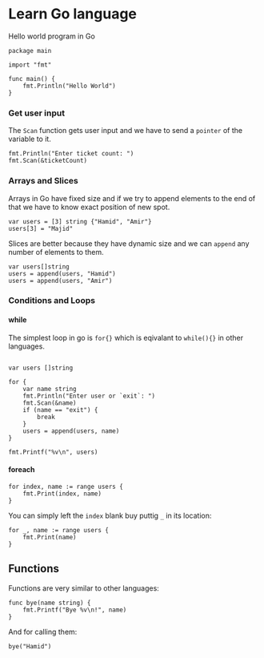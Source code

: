 # Learn Go language

Hello world program in Go

```
package main

import "fmt"

func main() {
    fmt.Println("Hello World")
}
```

### Get user input
The `Scan` function gets user input and we have to send a `pointer` of the variable to it.
```
fmt.Println("Enter ticket count: ")
fmt.Scan(&ticketCount)
```

### Arrays and Slices
Arrays in Go have fixed size and if we try to append elements to the end of that we have to know exact position of new spot.
```
var users = [3] string {"Hamid", "Amir"}
users[3] = "Majid"
```

Slices are better because they have dynamic size and we can `append` any number of elements to them.
```
var users[]string
users = append(users, "Hamid")
users = append(users, "Amir")
```

### Conditions and Loops

#### while

The simplest loop in go is `for{}` which is eqivalant to `while(){}` in other languages.

```

var users []string

for {
    var name string
    fmt.Println("Enter user or `exit`: ")
    fmt.Scan(&name)
    if (name == "exit") {
        break
    }
    users = append(users, name)
}

fmt.Printf("%v\n", users)
```
#### foreach
```
for index, name := range users {
    fmt.Print(index, name)
}
```
You can simply left the `index` blank buy puttig `_` in its location:

```
for _, name := range users {
    fmt.Print(name)
}
```

## Functions
Functions are very similar to other languages:
```
func bye(name string) {
	fmt.Printf("Bye %v\n!", name)
}
```
And for calling them:
```
bye("Hamid")
```
